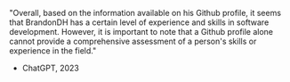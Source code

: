 "Overall, based on the information available on his Github profile, it seems that BrandonDH has a certain level of experience and skills in software development. However, it is important to note that a Github profile alone cannot provide a comprehensive assessment of a person's skills or experience in the field."
- ChatGPT, 2023
